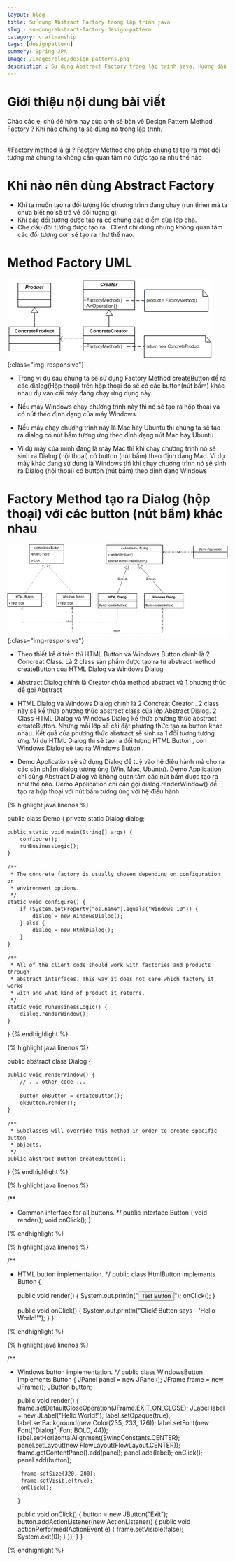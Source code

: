```yaml
---
layout: blog
title: Sử dụng Abstract Factory trong lập trình java
slug : su-dung-abstract-factory-design-pattern
category: craftmanship
tags: [designpattern]
summery: Spring JPA
image: /images/blog/design-patterns.png
description : Sử dụng Abstract Factory trong lập trình java. Hướng dẫn sử dụng abstract factory trong học lập trình java thông qua các ví dụ. Hiểu nguyên lý  khi nào sử dụng abstract factory trong lập trình.
---
```


# **Giới thiệu nội dung bài viết**

Chào các e, chủ đề hôm nay của anh sẽ bàn về Design Pattern Method Factory ? Khi nào chúng ta sẽ dùng nó trong lập trình.

<br>
#Factory method là gì ?
Factory Method cho phép chúng ta tạo ra một đối tượng mà chúng ta không cần quan tâm nó được tạo ra như thế nào

# **Khi nào nên dùng Abstract Factory**

- Khi ta muốn tạo ra đối tượng lúc chương trình đang chay (run time) mà ta chưa biết nó sẽ trả về đối tượng gì.
- Khi các đối tượng được tạo ra có chung đặc điểm của lớp cha.
- Che dấu đối tượng được tạo ra . Client chỉ dùng nhưng không quan tâm các đối tượng con sẽ tạo ra như thế nào.



# **Method Factory UML**

![Method Factory UML ](/images/post/designpattern/methodfactoryuml.gif){:class="img-responsive"}

- Trong ví dụ sau chúng ta sẽ sử dụng Factory Method createButton để ra các dialog(Hộp thoại) trên hộp thoại đó sẽ có các button(nút bấm) khác nhau dự vào cái máy đang chạy ứng dụng này.

- Nếu máy Windows chạy chương trình này thì nó sẽ tạo ra hộp thoại và có nút theo định dạng của máy Windows.

- Nếu máy chạy chương trình này là Mac hay Ubuntu thì chúng ta sẽ tạo ra dialog có nút bấm tương ứng theo định dạng nút Mac hay Ubuntu

- Ví dụ máy của mình đang là máy Mac thì khi chạy chương trình nó sẽ sinh ra Dialog (hội thoại) có button (nút bấm) theo định dạng Mac. Ví dụ máy khác đang sử dụng là Windows thì khi chạy chương trình nó sẽ sinh ra Dialog (hội thoại) có button (nút bấm) theo định dạng Windows

# **Factory Method tạo ra Dialog (hộp thoại) với các button (nút bấm) khác nhau**

![Method Factory  ](/images/post/designpattern/factorymethod.png){:class="img-responsive"}

- Theo thiết kế ở trên thì HTML Button và Windows Button chính là 2 Concreat Class. Là 2 class sản phẩm được tạo ra từ abstract method createButton của HTML Dialog và Windows Dialog

- Abstract Dialog chính là Creator chứa method abstract và 1 phương thức để gọi Abstract

- HTML Dialog và Windows Dialog chính là 2 Concreat Creator . 2 class này sẽ kế thừa phương thức abstract class của lớp Abstract Dialog. 2 Class HTML Dialog và Windows Dialog kế thừa phương thức abstract createButton. Nhưng mỗi lớp sẽ cài đặt phương thức tạo ra button khác nhau. Kết quả của phương thức abstract sẽ sinh ra 1 đối tượng tương ứng. Ví dụ HTML Dialog thì sẽ tạo ra đối tượng HTML Button , còn Windows Dialog sẽ tạo ra Windows Button .

- Demo Application sẽ sử dụng Dialog để tuỳ vào hệ điều hành mà cho ra các sản phẩm dialog tương ứng (Win, Mac, Ubuntu). Demo Application chỉ dùng Abstract Dialog và không quan tâm các nút bấm được tạo ra như thế nào. Demo Application chỉ cần gọi dialog.renderWindow() để tạo ra hộp thoại với nút bấm tương ứng với hệ điều hành

{% highlight java  linenos %}

public class Demo {
    private static Dialog dialog;

    public static void main(String[] args) {
        configure();
        runBusinessLogic();
    }

    /**
     * The concrete factory is usually chosen depending on configuration or
     * environment options.
     */
    static void configure() {
        if (System.getProperty("os.name").equals("Windows 10")) {
            dialog = new WindowsDialog();
        } else {
            dialog = new HtmlDialog();
        }
    }

    /**
     * All of the client code should work with factories and products through
     * abstract interfaces. This way it does not care which factory it works
     * with and what kind of product it returns.
     */
    static void runBusinessLogic() {
        dialog.renderWindow();
    }
}
{% endhighlight %}


{% highlight java  linenos %}

public abstract class Dialog {

    public void renderWindow() {
        // ... other code ...

        Button okButton = createButton();
        okButton.render();
    }

    /**
     * Subclasses will override this method in order to create specific button
     * objects.
     */
    public abstract Button createButton();
}
{% endhighlight %}

{% highlight java  linenos %}

/**
 * Common interface for all buttons.
 */
public interface Button {
    void render();
    void onClick();
}

{% endhighlight %}


{% highlight java  linenos %}

/**
 * HTML button implementation.
 */
public class HtmlButton implements Button {

    public void render() {
        System.out.println("<button>Test Button</button>");
        onClick();
    }

    public void onClick() {
        System.out.println("Click! Button says - 'Hello World!'");
    }
}

{% endhighlight %}

{% highlight java  linenos %}

/**
 * Windows button implementation.
 */
public class WindowsButton implements Button {
    JPanel panel = new JPanel();
    JFrame frame = new JFrame();
    JButton button;

    public void render() {
        frame.setDefaultCloseOperation(JFrame.EXIT_ON_CLOSE);
        JLabel label = new JLabel("Hello World!");
        label.setOpaque(true);
        label.setBackground(new Color(235, 233, 126));
        label.setFont(new Font("Dialog", Font.BOLD, 44));
        label.setHorizontalAlignment(SwingConstants.CENTER);
        panel.setLayout(new FlowLayout(FlowLayout.CENTER));
        frame.getContentPane().add(panel);
        panel.add(label);
        onClick();
        panel.add(button);

        frame.setSize(320, 200);
        frame.setVisible(true);
        onClick();
    }

    public void onClick() {
        button = new JButton("Exit");
        button.addActionListener(new ActionListener() {
            public void actionPerformed(ActionEvent e) {
                frame.setVisible(false);
                System.exit(0);
            }
        });
    }
}

{% endhighlight %}